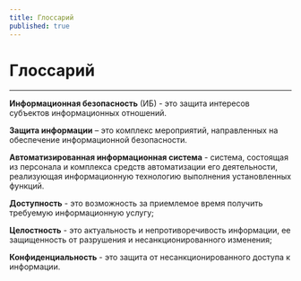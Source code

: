 ```yaml
---
title: Глоссарий
published: true
---
```


# Глоссарий 
--------------------------------------------
**Информационная безопасность** (ИБ) - это защита интересов субъектов информационных отношений.

**Защита информации** – это комплекс мероприятий, направленных на обеспечение информационной безопасности.

**Автоматизированная информационная система** - система, состоящая из персонала и комплекса средств автоматизации его деятельности, реализующая информационную технологию выполнения установленных функций.

**Доступность** - это возможность за приемлемое время получить требуемую ин­формационную услугу;

**Целостность** - это актуальность и непротиворечивость информации, ее защищен­ность от разрушения и несанкционированного изменения;

**Конфиденциальность** - это защита от несанкционированного доступа к информации.

